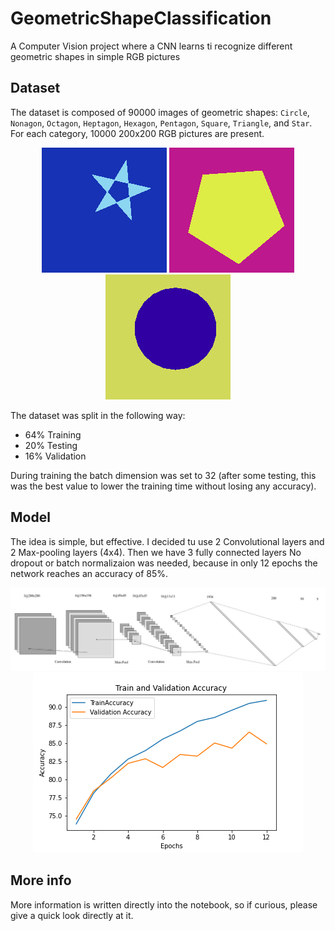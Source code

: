 # GeometricShapeClassification
A Computer Vision project where a CNN learns ti recognize different geometric shapes in simple RGB pictures

## Dataset
The dataset is composed of 90000 images of geometric shapes: `Circle`, `Nonagon`, `Octagon`, `Heptagon`, `Hexagon`, `Pentagon`, `Square`, `Triangle`, and `Star`.
For each category, 10000 200x200 RGB pictures are present.

<div align="center">
  <img src="https://github.com/EdoStoppa/EdoStoppa/blob/main/imgs/GeometricShapeClassification/star.png?raw=true" alt="Star">
  <img src="https://github.com/EdoStoppa/EdoStoppa/blob/main/imgs/GeometricShapeClassification/pentagon.png?raw=true" alt="Pentagon">
  <img src="https://github.com/EdoStoppa/EdoStoppa/blob/main/imgs/GeometricShapeClassification/circle.png?raw=true" alt="Circle">
<div />
<div align="left"><div />
  
The dataset was split in the following way:
- 64% Training
- 20% Testing
- 16% Validation
  
During training the batch dimension was set to 32 (after some testing, this was the best value to lower the training time without losing any accuracy).
    
## Model
The idea is simple, but effective. I decided tu use 2 Convolutional layers and 2 Max-pooling layers (4x4). Then we have 3 fully connected layers
No dropout or batch normalizaion was needed, because in only 12 epochs the network reaches an accuracy of 85%.
<div align="center">
  <img src="https://github.com/EdoStoppa/EdoStoppa/blob/main/imgs/GeometricShapeClassification/nn.png?raw=true" alt="Neural Network">
  <img src="https://github.com/EdoStoppa/EdoStoppa/blob/main/imgs/GeometricShapeClassification/accuracy.jpg?raw=true" alt="Accuracy">
<div />
<div align="left"><div />
  
## More info
More information is written directly into the notebook, so if curious, please give a quick look directly at it.
